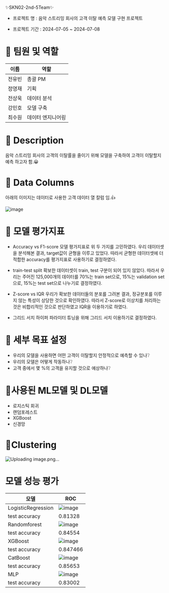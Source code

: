 ✨SKN02-2nd-5Team✨

- 프로젝트 명 : 음악 스트리밍 회사의 고객 이탈 예측 모델 구현 프로젝트 

- 프로젝트 기간 : 2024-07-05 ~ 2024-07-08

# 👀 팀원 및 역할

| 이름     | 역할            |
|----------|-----------------|
| 전유빈   | 총괄 PM         |
| 정영재   | 기획            |
| 전상욱   | 데이터 분석     |
| 강민호   | 모델 구축       |
| 최수원   | 데이터 엔지니어링|

# 👀 Description
음악 스트리밍 회사의 고객의 이탈률을 줄이기 위해 모델을 구축하여 고객이 이탈할지 예측 하고자 함.😀



# 👀 Data Columns
아래의 이미지는 데이터로 사용한 고객 데이터 열 칼럼 임.👍 

![image](https://github.com/SKNETWORKS-FAMILY-AICAMP/SKN02-2nd-5Team/assets/169418269/1c2a41ef-ae08-45fc-9bfe-74b268cfc5c2)



# 👀 모델 평가지표 

- Accuracy vs F1-score
모델 평가지표로 위 두 가지를 고민하였다. 우리 데이터셋을 분석해본 결과, target값이 균형을 이루고 있었다. 따라서 균형한 데이터셋에 더 적합한 accuracy를 평가지표로 사용하기로 결정하였다.


- train-test split
확보한 데이터셋이 train, test 구분이 되어 있지 않았다. 따라서 우리는 주어진 125,000개의 데이터를 70%는 train set으로, 15%는 validation set으로, 15%는 test set으로 나누기로 결정하였다.


- Z-score vs IQR
우리가 확보한 데이터들의 분포를 그려본 결과, 정규분포를 이루지 않는 특성이 상당한 것으로 확인하였다. 따라서 Z-score로 이상치를 처리하는 것은 비합리적인 것으로 판단하였고 IQR을 이용하기로 하였다.


- 그리드 서치
하이퍼 파라미터 튜닝을 위해 그리드 서치 이용하기로 결정하였다.


# 👀 세부 목표 설정 
- 우리의 모델을 사용하면 어떤 고객이 이탈할지 안정적으로 예측할 수 있나❔
- 우리의 모델은 어떻게 작동하나❔
- 고객 중에서 몇 %의 고객을 유지할 것으로 예상하나❔

# 👀사용된 ML모델 및 DL모델 
- 로지스틱 회귀
- 랜덤포레스트
- XGBoost
- 신경망


# 👀Clustering
![Uploading image.png…]()



# 모델 성능 평가
| 모델                 | ROC            |
|----------------------|-----------------|
| LogisticRegression   | ![image](https://github.com/SKNETWORKS-FAMILY-AICAMP/SKN02-2nd-5Team/assets/127372470/28bb8820-c9e9-4653-a573-c1ac74ca2b3d) |
| test accuracy | 0.81328 |
| Randomforest   | ![image](https://github.com/SKNETWORKS-FAMILY-AICAMP/SKN02-2nd-5Team/assets/127372470/90827e7a-5f1d-441d-a38b-3d2d97b2cb64)|
| test accuracy | 0.84554 |
| XGBoost   | ![image](https://github.com/SKNETWORKS-FAMILY-AICAMP/SKN02-2nd-5Team/assets/127372470/a6704b4e-bcdc-484c-a02f-91d6b3e0f138)|
| test accuracy | 0.847466 |
| CatBoost   | ![image](https://github.com/SKNETWORKS-FAMILY-AICAMP/SKN02-2nd-5Team/assets/127372470/3c196c98-6573-4d15-98e6-9389ca334b0c)|
| test accuracy | 0.85653 |
| MLP  | ![image](https://github.com/SKNETWORKS-FAMILY-AICAMP/SKN02-2nd-5Team/assets/127372470/3e933c3b-3dce-4647-bcdb-d5c80a18f9b0)|
| test accuracy | 0.83002 |

